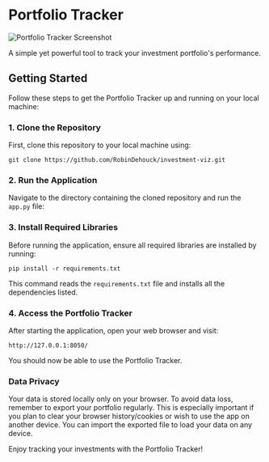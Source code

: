 # Portfolio Tracker

![Portfolio Tracker Screenshot]([https://i.ibb.co/84wKjN6/Screen-Shot-2024-01-30-at-17-07-41.png](https://i.ibb.co/y0hYzgh/Screen-Shot-2024-02-01-at-17-34-40.png))

A simple yet powerful tool to track your investment portfolio's performance.

## Getting Started

Follow these steps to get the Portfolio Tracker up and running on your local machine:

### 1. Clone the Repository

First, clone this repository to your local machine using:

```
git clone https://github.com/RobinDehouck/investment-viz.git
```


### 2. Run the Application

Navigate to the directory containing the cloned repository and run the `app.py` file:

### 3. Install Required Libraries

Before running the application, ensure all required libraries are installed by running:

```
pip install -r requirements.txt
```

This command reads the `requirements.txt` file and installs all the dependencies listed.

### 4. Access the Portfolio Tracker

After starting the application, open your web browser and visit:

```
http://127.0.0.1:8050/
```

You should now be able to use the Portfolio Tracker.

### Data Privacy

Your data is stored locally only on your browser. To avoid data loss, remember to export your portfolio regularly. This is especially important if you plan to clear your browser history/cookies or wish to use the app on another device. You can import the exported file to load your data on any device.

Enjoy tracking your investments with the Portfolio Tracker!
